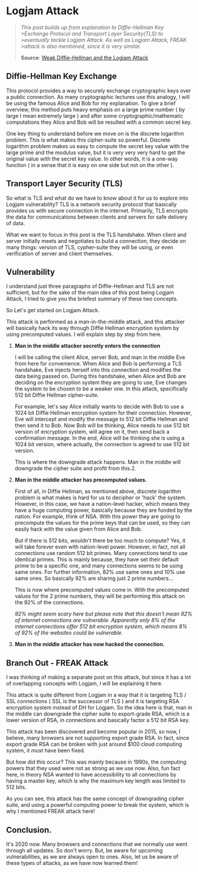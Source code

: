 # Logjam Attack

> _This post builds up from explanation to Diffie-Hellman Key >Exchange Protocol and Transport Layer Security(TLS) to >eventually tackle Logjam Attack. As well as Logjam Attack, FREAK >attack is also mentioned, since it is very similar._
>
> **Source**: [Weak Diffie-Hellman and the Logjam Attack](https://weakdh.org)

## Diffie-Hellman Key Exchange

This protocol provides a way to securely exchange cryptographic keys over a public connection. As many cryptographic lectures use this analogy, I will be using the famous Alice and Bob for my explanation. To give a brief overview, this method puts heavy emphasis on a large prime number ( by large I mean extremely large ) and after some cryptographic/mathematic computations they Alice and Bob will be resulted with a common secret key.

One key thing to understand before we move on is the discrete logarithm problem. This is what makes this cipher-suite so powerful. Discrete logarithm problem makes us easy to compute the secret key value with the large prime and the modulus value, but it is very very very hard to get the original value with the secret key value. In other words, it is a one-way function ( in a sense that it is easy on one side but not on the other ).

## Transport Layer Security (TLS)

So what is TLS and what do we have to know about it for us to explore into Logjam vulnerability? TLS is a network security protocol that basically provides us with secure connection in the internet. Primarily, TLS encrypts the data for communications between clients and servers for safe delivery of data.

What we want to focus in this post is the TLS handshake. When client and server initially meets and negotiates to build a connection, they decide on many things: version of TLS, cypher-suite they will be using, or even verification of server and client themselves.

## Vulnerability

I understand just three paragraphs of Diffie-Hellman and TLS are not sufficient, but for the sake of the main idea of this post being Logjam Attack, I tried to give you the briefest summary of these two concepts.

So Let's get started on Logjam Attack.

This attack is performed as a man-in-the-middle attack, and this attacker will basically hack its way through Diffie Hellman encryption system by using precomputed values. I will explain step by step from here.

1. **Man in the middle attacker secretly enters the connection**

   I will be calling the client Alice, server Bob, and man in the middle Eve from here for convenience. When Alice and Bob is performing a TLS handshake, Eve injects herself into this connection and modifies the data being passed on. During this handshake, when Alice and Bob are deciding on the encryption system they are going to use, Eve changes the system to be chosen to be a weaker one. In this attack, specifically 512 bit Diffie Hellman cipher-suite.

   For example, let's say Alice initially wants to decide with Bob to use a 1024 bit Diffie Hellman encryption system for their connection. However, Eve will intercept and modify the message to 512 bit Diffie Hellman and then send it to Bob. Now Bob will be thinking, Alice needs to use 512 bit version of encryption system, will agree on it, then send back a confirmation message. In the end, Alice will be thinking she is using a 1024 bit version, where actually, the connection is agreed to use 512 bit version.

   This is where the downgrade attack happens. Man in the middle will downgrade the cipher suite and profit from this.2.

2. **Man in the middle attacker has precomputed values.**

   First of all, in Diffie Hellman, as mentioned above, discrete logarithm problem is what makes is hard for us to decipher or 'hack' the system. However, in this case, we have a nation-level hacker, which means they have a huge computing power, basically because they are funded by the nation. For example, think of NSA. With this power they are going to precompute the values for the prime keys that can be used, so they can easily hack with the value given from Alice and Bob.

   But if there is 512 bits, wouldn't there be too much to compute? Yes, it will take forever even with nation-level power. However, in fact, not all connections use random 512 bit primes. Many connections tend to use identical primes. This is mainly because, they have set their default prime to be a specific one, and many connections seems to be using same ones. For further information, 82% use same ones and 10% use same ones. So basically 92% are sharing just 2 prime numbers...

   This is now where precomputed values come in. With the precomputed values for the 2 prime numbers, they will be performing this attack on the 92% of the connections.

   _92% might seem scary here but please note that this doesn't mean 92% of internet connections are vulnerable. Apparently only 8% of the internet connections offer 512 bit encryption system, which means 8% of 92% of the websites could be vulnerable._

3. **Man in the middle attacker has now hacked the connection.**

## Branch Out - FREAK Attack

I was thinking of making a separate post on this attack, but since it has a lot of overlapping concepts with Logjam, I will be explaining it here.

This attack is quite different from Logjam in a way that it is targeting TLS / SSL connections ( SSL is the successor of TLS ) and it is targeting RSA encryption system instead of DH for Logjam. So the idea here is that, man in the middle can downgrade the cipher suite to export-grade RSA, which is a lower version of RSA, in connections and basically factor a 512 bit RSA key.

This attack has been discovered and become popular in 2015, so now, I believe, many browsers are not supporting export grade RSA. In fact, since export grade RSA can be broken with just around $100 cloud computing system, it _must_ have been fixed.

But how did this occur? This was mainly because in 1990s, the computing powers that they used were not as strong as we use now. Also, fun fact here, in theory NSA wanted to have accessibility to all connections by having a master key, which is why the maximum key length was limited to 512 bits.

As you can see, this attack has the same concept of downgrading cipher suite, and using a powerful computing power to break the system, which is why I mentioned FREAK attack here!

## Conclusion.

It's 2020 now. Many browsers and connections that we normally use went through all updates. So don't worry. But, be aware for upcoming vulnerabilities, as we are always open to ones. Also, let us be aware of these types of attacks, as we have now learned them!
